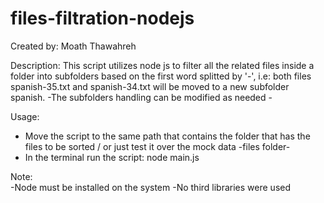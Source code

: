 # files-filtration-nodejs
Created by: Moath Thawahreh

Description: This script utilizes node js to filter all the related files inside a folder into subfolders based on the first word splitted by '-', i.e: both files spanish-35.txt and spanish-34.txt will be moved to a new subfolder spanish. -The subfolders handling can be modified as needed -

Usage: 
- Move the script to the same path that contains the folder that has the files to be sorted / or just test it over the mock data -files folder-
- In the terminal run the script: node main.js


Note:  
-Node must be installed on the system 
-No third libraries were used 
